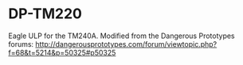 DP-TM220
========

Eagle ULP for the TM240A. Modified from the Dangerous Prototypes forums:
http://dangerousprototypes.com/forum/viewtopic.php?f=68&t=5214&p=50325#p50325


